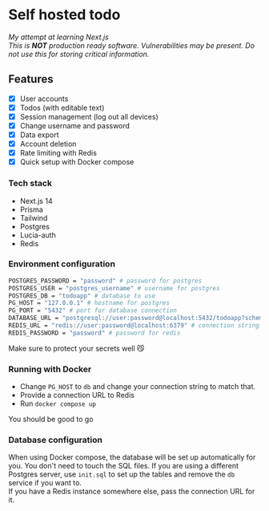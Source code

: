 # Self hosted todo
*My attempt at learning Next.js*  
*This is **NOT** production ready software. Vulnerabilities may be present. Do not use this for storing critical information.*

## Features
- [X] User accounts
- [X] Todos (with editable text)
- [X] Session management (log out all devices)
- [X] Change username and password
- [X] Data export
- [X] Account deletion
- [X] Rate limiting with Redis
- [X] Quick setup with Docker compose

### Tech stack
- Next.js 14
- Prisma
- Tailwind
- Postgres
- Lucia-auth
- Redis

### Environment configuration
```bash
POSTGRES_PASSWORD = "password" # password for postgres
POSTGRES_USER = "postgres_username" # username for postgres
POSTGRES_DB = "todoapp" # database to use
PG_HOST = "127.0.0.1" # hostname for postgres
PG_PORT = "5432" # port for database connection
DATABASE_URL = "postgresql://user:password@localhost:5432/todoapp?schema=public" # database URL for prisma
REDIS_URL = "redis://user:password@localhost:6379" # connection string for redis
REDIS_PASSWORD = "password" # password for redis
```

Make sure to protect your secrets well 😼  
### Running with Docker
- Change `PG_HOST` to `db` and change your connection string to match that.
- Provide a connection URL to Redis
- Run `docker compose up`  

You should be good to go  

### Database configuration
When using Docker compose, the database will be set up automatically for you. You don't need to touch the SQL files. 
If you are using a different Postgres server, use `init.sql` to set up the tables and remove the `db` service if you want to.  
If you have a Redis instance somewhere else, pass the connection URL for it.